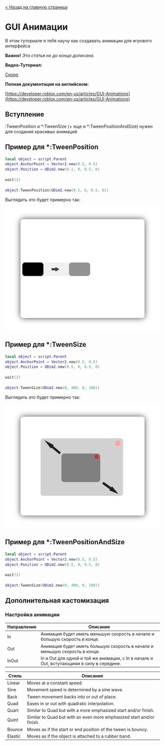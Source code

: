 [< Назад на главную страницу](/)
# GUI Анимации

В этом туториале я тебя научу как создавать анимации для игрового интерфейса

**Важно!** *Эта статья не до конца дописана.*

**Видео-Туториал:**

[Скоро](/luarbxstudio/guianims)

**Полная документация на английском:**

[https://developer.roblox.com/en-us/articles/GUI-Animations](https://developer.roblox.com/en-us/articles/GUI-Animations)

## Вступление

:TweenPosition и *:TweenSize (+ еще и *:TweenPositionAndSize) нужен для создания красивых анимаций

## Пример для *:TweenPosition
````lua
local object = script.Parent
object.AnchorPoint = Vector2.new(0.5, 0.5)
object.Position = UDim2.new(0.1, 0, 0.5, 0)
 
wait(2)
 
object:TweenPosition(UDim2.new(0.5, 0, 0.5, 0))
````

Выглядить это будет примерно так:

![tweenpos.png](/images/tweenpos.png)

## Пример для *:TweenSize
````lua
local object = script.Parent
object.AnchorPoint = Vector2.new(0.5, 0.5)
object.Position = UDim2.new(0.5, 0, 0.5, 0)
 
wait(2)
 
object:TweenSize(UDim2.new(0, 400, 0, 100))
````

Выглядить это будет примерно так:

![tweensize.png](/images/tweensize.png)

## Пример для *:TweenPositionAndSize
````lua
local object = script.Parent
object.AnchorPoint = Vector2.new(0.5, 0.5)
object.Position = UDim2.new(0.5, 0, 0.5, 0)
 
wait(2)
 
object:TweenSize(UDim2.new(0, 400, 0, 100))
````

## Дополнительная кастомизация

### Настройка анимации

| Направление | Описание |
|---------|-----------|
| In | Анимация будет иметь меньшую скорость в начале и большую скорость в конце. |
| Out | Анимация будет иметь большую скорость в начале и меньшую скорость в конце. |
| InOut | In и Out для одной и той же анимации, с In в начале и Out, вступающими в силу в середине. |


| Стиль | Описание |
|-----|-----------|
| Linear | Moves at a constant speed. |
| Sine | Movement speed is determined by a sine wave. |
| Back | Tween movement backs into or out of place. |
| Quad | Eases in or out with quadratic interpolation. |
| Quart | Similar to Quad but with a more emphasized start and/or finish. |
| Quint | Similar to Quad but with an even more emphasized start and/or finish. |
| Bounce | Moves as if the start or end position of the tween is bouncy. |
| Elastic | Moves as if the object is attached to a rubber band. |
